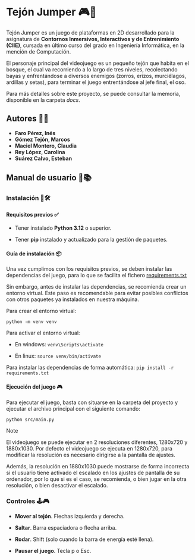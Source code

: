 # Tejón Jumper 🎮🚀

Tejón Jumper es un juego de plataformas en 2D desarrollado para la asignatura de **Contornos Inmersivos, Interactivos y de Entrenimiento (CIIE)**, cursada en último curso del grado en Ingeniería Informática, en la mención de Computación.

El personaje principal del videojuego es un pequeño tejón que habita en el bosque, el cual va recorriendo a lo largo de tres niveles, recolectando bayas y enfrentándose a diversos enemigos (zorros, erizos, murciélagos, ardillas y setas), para terminar el juego entrentándose al jefe final, el oso.

Para más detalles sobre este proyecto, se puede consultar la memoria, disponible en la carpeta _docs_.

## Autores 💪👥

- **Faro Pérez, Inés**
- **Gómez Tejón, Marcos**
- **Maciel Montero, Claudia**
- **Rey López, Carolina**
- **Suárez Calvo, Esteban**

## Manual de usuario 📝📚

### Instalación 🔧🛠️

#### Requisitos previos ✅

- Tener instalado **Python 3.12** o superior.

- Tener **pip** instalado y actualizado para la gestión de paquetes.

#### Guía de instalación 📦

Una vez cumplimos con los requisitos previos, se deben instalar las dependencias del juego, para lo que se facilita el fichero [requirements.txt](requirements.txt)

Sin embargo, antes de instalar las dependencias, se recomienda crear un entorno virtual. Este paso es recomendable para evitar posibles conflictos con otros paquetes ya instalados en nuestra máquina.

Para crear el entorno virtual:

`python -m venv venv`

Para activar el entorno virtual:

- En windows: `venv\Scripts\activate`

- En linux: `source venv/bin/activate`

Para instalar las dependencias de forma automática: `pip install -r requirements.txt`

#### Ejecución del juego 🎮

Para ejecutar el juego, basta con situarse en la carpeta del proyecto y ejecutar el archivo principal con el siguiente comando:

`python src/main.py`

> [!NOTE]
>
> El videojuego se puede ejecutar en 2 resoluciones diferentes, 1280x720 y 1880x1030. Por defecto el videojuego se ejecuta en 1280x720, para modificar la resolución es necesario dirigirse a la pantalla de ajustes.
>
> Además, la resolución en 1880x1030 puede mostrarse de forma incorrecta si el usuario tiene activado el escalado en los ajustes de pantalla de su ordenador, por lo que si es el caso, se recomienda, o bien jugar en la otra resolución, o bien desactivar el escalado.

### Controles 🕹️🎮

- **Mover al tejón**. Flechas izquierda y derecha.

- **Saltar**. Barra espaciadora o flecha arriba.

- **Rodar**. Shift (solo cuando la barra de energía esté llena).

- **Pausar el juego**. Tecla p o Esc.
